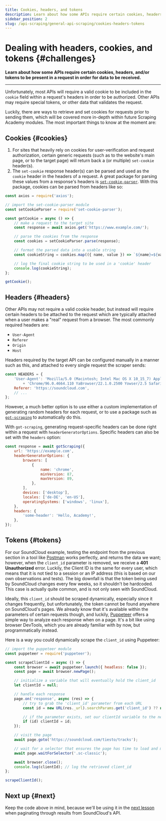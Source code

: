 ```yaml
---
title: Cookies, headers, and tokens
description: Learn about how some APIs require certain cookies, headers, and/or tokens to be present in a request in order for data to be received.
sidebar_position: 2
slug: /api-scraping/general-api-scraping/cookies-headers-tokens
---
```


# Dealing with headers, cookies, and tokens {#challenges}

**Learn about how some APIs require certain cookies, headers, and/or tokens to be present in a request in order for data to be received.**

---

Unfortunately, most APIs will require a valid cookie to be included in the `cookie` field within a request's headers in order to be authorized. Other APIs may require special tokens, or other data that validates the request.

Luckily, there are ways to retrieve and set cookies for requests prior to sending them, which will be covered more in-depth within future Scraping Academy modules. The most important things to know at the moment are:

## Cookies {#cookies}

1. For sites that heavily rely on cookies for user-verification and request authorization, certain generic requests (such as to the website's main page, or to the target page) will return back a (or multiple) `set-cookie` header(s).
2. The `set-cookie` response header(s) can be parsed and used as the `cookie` header in the headers of a request. A great package for parsing these values from a response's headers is [`set-cookie-parser`](https://www.npmjs.com/package/set-cookie-parser). With this package, cookies can be parsed from headers like so:

```js
const axios = require('axios');

// import the set-cookie-parser module
const setCookieParser = require('set-cookie-parser');

const getCookie = async () => {
    // make a request to the target site
    const response = await axios.get('https://www.example.com/');

    // parse the cookies from the response
    const cookies = setCookieParser.parse(response);

    // format the parsed data into a usable string
    const cookieString = cookies.map(({ name, value }) => `${name}=${value};`).join(' ');

    // log the final cookie string to be used in a 'cookie' header
    console.log(cookieString);
};

getCookie();
```

## Headers {#headers}

Other APIs may not require a valid cookie header, but instead will require certain headers to be attached to the request which are typically attached when a user makes a "real" request from a browser. The most commonly required headers are:

- `User-Agent`
- `Referer`
- `Origin`
- `Host`

Headers required by the target API can be configured manually in a manner such as this, and attached to every single request the scraper sends:

```js
const HEADERS = {
    'User-Agent': 'Mozilla/5.0 (Macintosh; Intel Mac OS X 10_15_7) AppleWebKit/537.36 (KHTML, like Gecko)'
        + 'Chrome/96.0.4664.110 YaBrowser/22.1.0.2500 Yowser/2.5 Safari/537.36',
    Referer: 'https://soundcloud.com',
    // ...
};
```

However, a much better option is to use either a custom implementation of generating random headers for each request, or to use a package such as [`got-scraping`](https://www.npmjs.com/package/got-scraping) to automatically do this.

With `got-scraping`, generating request-specific headers can be done right within a request with `headerGeneratorOptions`. Specific headers can also be set with the `headers` option:

```js
const response = await gotScraping({
    url: 'https://example.com',
    headerGeneratorOptions: {
        browsers: [
            {
                name: 'chrome',
                minVersion: 87,
                maxVersion: 89,
            },
        ],
        devices: ['desktop'],
        locales: ['de-DE', 'en-US'],
        operatingSystems: ['windows', 'linux'],
    },
    headers: {
        'some-header': 'Hello, Academy!',
    },
});
```

## Tokens {#tokens}

For our SoundCloud example, testing the endpoint from the previous section in a tool like [Postman](../../../glossary/tools/postman.md) works perfectly, and returns the data we want; however, when the `client_id` parameter is removed, we receive a **401 Unauthorized** error. Luckily, the Client ID is the same for every user, which means that it is not tied to a session or an IP address (this is based on our own observations and tests). The big downfall is that the token being used by SoundCloud changes every few weeks, so it shouldn't be hardcoded. This case is actually quite common, and is not only seen with SoundCloud.

Ideally, this `client_id` should be scraped dynamically, especially since it changes frequently, but unfortunately, the token cannot be found anywhere on SoundCloud's pages. We already know that it's available within the parameters of certain requests though, and luckily, [Puppeteer](https://github.com/puppeteer/puppeteer) offers a simple way to analyze each response when on a page. It's a bit like using browser DevTools, which you are already familiar with by now, but programmatically instead.

Here is a way you could dynamically scrape the `client_id` using Puppeteer:

```js
// import the puppeteer module
const puppeteer = require('puppeteer');

const scrapeClientId = async () => {
    const browser = await puppeteer.launch({ headless: false });
    const page = await browser.newPage();

    // initialize a variable that will eventually hold the client_id
    let clientId = null;

    // handle each response
    page.on('response', async (res) => {
        // try to grab the 'client_id' parameter from each URL
        const id = new URL(res._url).searchParams.get('client_id') ?? null;

        // if the parameter exists, set our clientId variable to the newly parsed value
        if (id) clientId = id;
    });

    // visit the page
    await page.goto('https://soundcloud.com/tiesto/tracks');

    // wait for a selector that ensures the page has time to load and make requests to its API
    await page.waitForSelector('.sc-classic');

    await browser.close();
    console.log(clientId); // log the retrieved client_id
};

scrapeClientId();
```

## Next up {#next}

Keep the code above in mind, because we'll be using it in the [next lesson](./handling_pagination.md) when paginating through results from SoundCloud's API.
